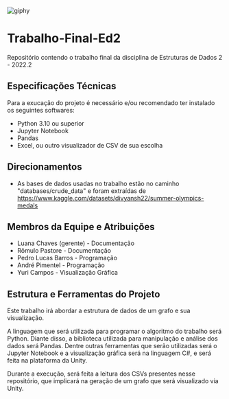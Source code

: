 ![giphy](https://user-images.githubusercontent.com/72577690/204153758-1709f6b2-0952-430a-9990-ba85ee6e1afe.gif)

# Trabalho-Final-Ed2

Repositório contendo o trabalho final da disciplina de Estruturas de Dados 2 - 2022.2

## Especificações Técnicas
Para a exucação do projeto é necessário e/ou recomendado ter instalado os seguintes softwares:
- Python 3.10 ou superior
- Jupyter Notebook
- Pandas
- Excel, ou outro visualizador de CSV de sua escolha

## Direcionamentos

- As bases de dados usadas no trabalho estão no caminho  "databases/crude_data" e foram extraídas de https://www.kaggle.com/datasets/divyansh22/summer-olympics-medals 

## Membros da Equipe e Atribuições

- Luana Chaves (gerente) - Documentação
- Rômulo Pastore - Documentação
- Pedro Lucas Barros - Programação
- André Pimentel - Programação
- Yuri Campos - Visualização Gráfica

## Estrutura e Ferramentas do Projeto

Este trabalho irá abordar a estrutura de dados de um grafo e sua visualização. 

A linguagem que será utilizada para programar o algoritmo do trabalho será Python. Diante disso, a biblioteca utilizada para manipulação e análise dos dados será Pandas. Dentre outras ferramentas que serão utilizadas será o Jupyter Notebook e a visualização gráfica será na linguagem C#, e será feita na plataforma da Unity.

Durante a execução, será feita a leitura dos CSVs presentes nesse repositório, que implicará na geração de um grafo que será visualizado via Unity.




